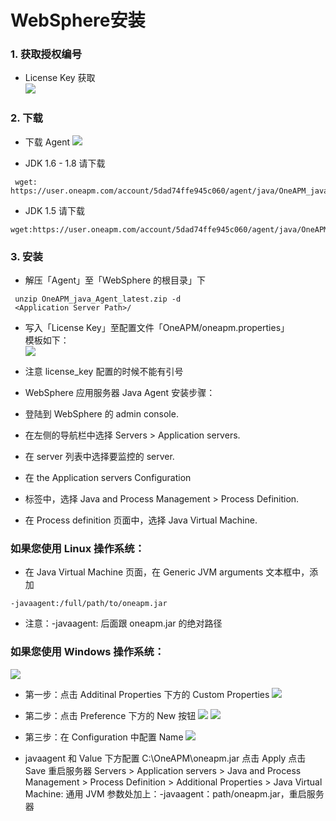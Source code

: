 # WebSphere安装


### 1. 获取授权编号

* License Key 获取<br>
 ![](/images/license_keyget01.png)
 
### 2. 下载
* 下载 Agent
 ![](/images/agent_download01.png)

* JDK 1.6 - 1.8  请下载

```
 wget: https://user.oneapm.com/account/5dad74ffe945c060/agent/java/OneAPM_java_Agent_latest.zip
 ```

* JDK 1.5 请下载

 ```
 wget:https://user.oneapm.com/account/5dad74ffe945c060/agent/java/OneAPM_java_Agent_legacy.zip
  ```

### 3. 安装

* 解压「Agent」至「WebSphere 的根目录」下

```
 unzip OneAPM_java_Agent_latest.zip -d
 <Application Server Path>/
 ```

* 写入「License Key」至配置文件「OneAPM/oneapm.properties」<br>
 模板如下：<br>
 ![](/images/ailicense_key01.png)

* 注意 license_key 配置的时候不能有引号


* WebSphere 应用服务器 Java Agent 安装步骤：


* 登陆到 WebSphere 的 admin console.


* 在左侧的导航栏中选择 Servers > Application servers.


* 在 server 列表中选择要监控的 server.


* 在 the Application servers Configuration


* 标签中，选择 Java and Process Management > Process Definition.

* 在 Process definition 页面中，选择 Java Virtual Machine.


### 如果您使用 Linux 操作系统：
* 在 Java Virtual Machine 页面，在 Generic JVM arguments 文本框中，添加

```
-javaagent:/full/path/to/oneapm.jar
```

* 注意：-javaagent: 后面跟 oneapm.jar 的绝对路径


### 如果您使用 Windows 操作系统：
 ![](/images/wwp.png)


* 第一步：点击 Additinal Properties 下方的 Custom Properties
 ![](/images/wwp2.png)


* 第二步：点击 Preference 下方的 New 按钮
 ![](/images/wwp3.png)
 ![](/images/wwp4.png)


* 第三步：在 Configuration 中配置 Name
 ![](/images/wpp5.png)


* javaagent 和 Value 下方配置 C:\OneAPM\oneapm.jar
点击 Apply 点击 Save 重启服务器 Servers > Application servers > Java and Process Management > Process Definition > Additional Properties > Java Virtual Machine: 通用 JVM 参数处加上：-javaagent：path/oneapm.jar，重启服务器
